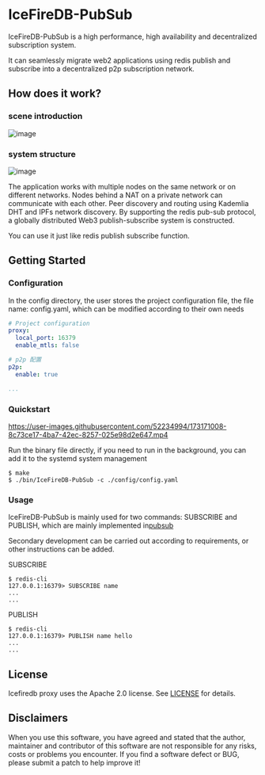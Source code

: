 # IceFireDB-PubSub

IceFireDB-PubSub is a high performance, high availability and decentralized subscription system.

It can seamlessly migrate web2 applications using redis publish and subscribe into a decentralized p2p subscription network.

## How does it work?

### scene introduction
![image](https://user-images.githubusercontent.com/34047788/179438925-16fce624-4711-4f5d-9207-1e80397e3b55.png)

### system structure
![image](https://user-images.githubusercontent.com/34047788/179438955-31a05dd8-e33d-42f2-a0e2-867f5e566251.png)

The application works with multiple nodes on the same network or on different networks. Nodes behind a NAT on a private network can communicate with each other. Peer discovery and routing using Kademlia DHT and IPFs network discovery. By supporting the redis pub-sub protocol, a globally distributed Web3 publish-subscribe system is constructed.

You can use it just like redis publish subscribe function.

## Getting Started

### Configuration

In the config directory, the user stores the project configuration file, the file name: config.yaml, which can be modified according to their own needs

```yaml
# Project configuration
proxy:
  local_port: 16379
  enable_mtls: false

# p2p 配置
p2p:
  enable: true

...
```

### Quickstart

https://user-images.githubusercontent.com/52234994/173171008-8c73ce17-4ba7-42ec-8257-025e98d2e647.mp4

Run the binary file directly, if you need to run in the background, you can add it to the systemd system management

```shell
$ make
$ ./bin/IceFireDB-PubSub -c ./config/config.yaml
```

### Usage
IceFireDB-PubSub is mainly used for two commands: SUBSCRIBE and PUBLISH, which are mainly implemented in[pubsub](./pkg/router/redisNode/ppubsub.go)

Secondary development can be carried out according to requirements, or other instructions can be added.

SUBSCRIBE
```shell
$ redis-cli
127.0.0.1:16379> SUBSCRIBE name
...
...
```
PUBLISH
```shell
$ redis-cli
127.0.0.1:16379> PUBLISH name hello
...
...
```

## License
Icefiredb proxy uses the Apache 2.0 license. See [LICENSE](.LICENSE) for details.

## Disclaimers
When you use this software, you have agreed and stated that the author, maintainer and contributor of this software are not responsible for any risks, costs or problems you encounter. If you find a software defect or BUG, ​​please submit a patch to help improve it!
